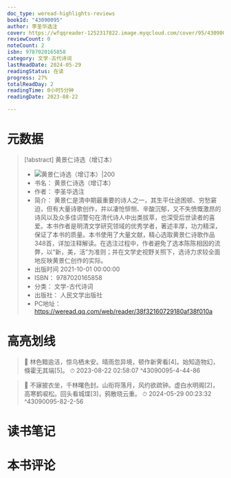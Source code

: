 ```yaml
---
doc_type: weread-highlights-reviews
bookId: "43090095"
author: 李圣华选注
cover: https://wfqqreader-1252317822.image.myqcloud.com/cover/95/43090095/t7_43090095.jpg
reviewCount: 0
noteCount: 2
isbn: 9787020165858
category: 文学-古代诗词
lastReadDate: 2024-05-29
readingStatus: 在读
progress: 27%
totalReadDay: 2
readingTime: 0小时5分钟
readingDate: 2023-08-22

---
```

# 元数据
> [!abstract] 黄景仁诗选（增订本）
> - ![ 黄景仁诗选（增订本）|200](https://wfqqreader-1252317822.image.myqcloud.com/cover/95/43090095/t7_43090095.jpg)
> - 书名： 黄景仁诗选（增订本）
> - 作者： 李圣华选注
> - 简介： 黄景仁是清中期最重要的诗人之一，其生平仕途困顿、穷愁窘迫，但有大量诗歌创作，并以凄怆悱恻、辛酸沉郁，又不失愤慨激昂的诗风以及众多佳词警句在清代诗人中出类拔萃，也深受后世读者的喜爱。本书作者是明清文学研究领域的优秀学者，著述丰厚，功力精深，保证了本书的质量。本书使用了大量文献，精心选取黄景仁诗歌作品348首，详加注释解读。在选注过程中，作者避免了选本陈陈相因的流弊，以“新，美，活”为准则；并在文学史视野关照下，选诗力求较全面地反映黄景仁创作的实际。
> - 出版时间 2021-10-01 00:00:00
> - ISBN： 9787020165858
> - 分类： 文学-古代诗词
> - 出版社： 人民文学出版社
> - PC地址：https://weread.qq.com/web/reader/38f32160729180af38f010a

# 高亮划线



> 📌 林色黯逾洁，惊乌栖未安。晴雨忽异境，顿作新霁看[4]。始知造物幻，倏霍无其端[5]。 
> ⏱ 2023-08-22 02:58:07 ^43090095-4-44-86



> 📌 不寐披衣坐，千林曙色封。山衔将落月，风约欲疏钟。虚白水明阁[2]，高寒鹤唳松。回头看城堞[3]，鸦散晓云重。 
> ⏱ 2024-05-29 00:23:32 ^43090095-82-2-56

# 读书笔记

# 本书评论
